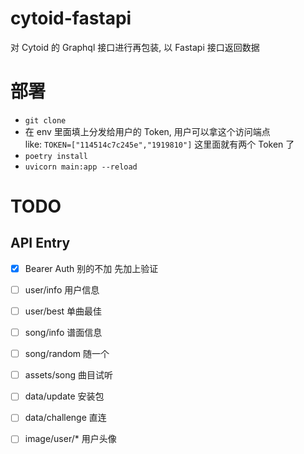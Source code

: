 # cytoid-fastapi

对 Cytoid 的 Graphql 接口进行再包装, 以 Fastapi 接口返回数据

# 部署

- `git clone`
- 在 env 里面填上分发给用户的 Token, 用户可以拿这个访问端点  
  like: `TOKEN=["114514c7c245e","1919810"]` 这里面就有两个 Token 了
- `poetry install`
- `uvicorn main:app --reload`

# TODO

## API Entry

- [x] Bearer Auth 别的不加 先加上验证

- [ ] user/info 用户信息

- [ ] user/best 单曲最佳

- [ ] song/info 谱面信息

- [ ] song/random 随一个

- [ ] assets/song 曲目试听

- [ ] data/update 安装包

- [ ] data/challenge 直连

- [ ] image/user/* 用户头像
